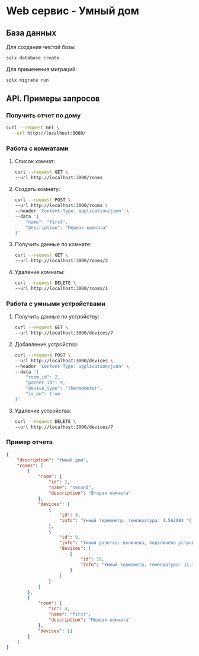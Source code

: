 # Web сервис - Умный дом

## База данных

Для создания чистой базы:

```bash
sqlx database create
```

Для применения миграций:

```bash
sqlx migrate run
```

## API. Примеры запросов

### Получить отчет по дому

```bash
curl --request GET \
  --url http://localhost:3000/
```

### Работа с комнатами

1. Список комнат:

    ```bash
    curl --request GET \
    --url http://localhost:3000/rooms
    ```

2. Создать комнату:

    ```bash
    curl --request POST \
    --url http://localhost:3000/rooms \
    --header 'Content-Type: application/json' \
    --data '{
        "name": "first",
        "description": "Первая комната"
    }'
    ```

3. Получить данные по комнате:

    ```bash
    curl --request GET \
    --url http://localhost:3000/rooms/2
    ```

4. Удаление комнаты:

    ```bash
    curl --request DELETE \
    --url http://localhost:3000/rooms/1
    ```

### Работа с умными устройствами

1. Получить данные по устройству:

    ```bash
    curl --request GET \
    --url http://localhost:3000/devices/7
    ```

2. Добавление устройства:

    ```bash
    curl --request POST \
    --url http://localhost:3000/devices \
    --header 'Content-Type: application/json' \
    --data '{
        "room_id": 2,
        "parent_id": 9,
        "device_type": "thermometer",
        "is_on": true
    }'
    ```

3. Удаление устройства:

    ```bash
    curl --request DELETE \
    --url http://localhost:3000/devices/7
    ```

### Пример отчета

```json
{
    "description": "Умный дом",
    "rooms": [
        {
            "room": {
                "id": 2,
                "name": "second",
                "description": "Вторая комната"
            },
            "devices": [
                {
                    "id": 8,
                    "info": "Умный термометр, температура: 4.562084 °C, потребляемая мощность: 20"
                },
                {
                    "id": 9,
                    "info": "Умная розетка: включена, подключено устройств: 0, потребляемая мощность: 0",
                    "devices": [
                        {
                            "id": 10,
                            "info": "Умный термометр, температура: 11.721966 °C, потребляемая мощность: 20"
                        }
                    ]
                }
            ]
        },
        {
            "room": {
                "id": 4,
                "name": "first",
                "description": "Первая комната"
            },
            "devices": []
        }
    ]
}
```
